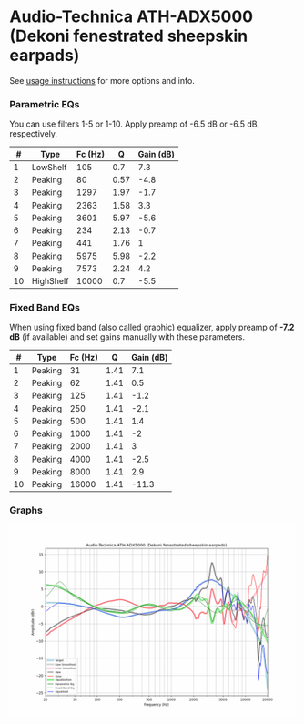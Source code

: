 # Audio-Technica ATH-ADX5000 (Dekoni fenestrated sheepskin earpads)
See [usage instructions](https://github.com/jaakkopasanen/AutoEq#usage) for more options and info.

### Parametric EQs
You can use filters 1-5 or 1-10. Apply preamp of -6.5 dB or -6.5 dB, respectively.

|   # | Type      |   Fc (Hz) |    Q |   Gain (dB) |
|-----|-----------|-----------|------|-------------|
|   1 | LowShelf  |       105 | 0.7  |         7.3 |
|   2 | Peaking   |        80 | 0.57 |        -4.8 |
|   3 | Peaking   |      1297 | 1.97 |        -1.7 |
|   4 | Peaking   |      2363 | 1.58 |         3.3 |
|   5 | Peaking   |      3601 | 5.97 |        -5.6 |
|   6 | Peaking   |       234 | 2.13 |        -0.7 |
|   7 | Peaking   |       441 | 1.76 |         1   |
|   8 | Peaking   |      5975 | 5.98 |        -2.2 |
|   9 | Peaking   |      7573 | 2.24 |         4.2 |
|  10 | HighShelf |     10000 | 0.7  |        -5.5 |

### Fixed Band EQs
When using fixed band (also called graphic) equalizer, apply preamp of **-7.2 dB** (if available) and set gains manually with these parameters.

|   # | Type    |   Fc (Hz) |    Q |   Gain (dB) |
|-----|---------|-----------|------|-------------|
|   1 | Peaking |        31 | 1.41 |         7.1 |
|   2 | Peaking |        62 | 1.41 |         0.5 |
|   3 | Peaking |       125 | 1.41 |        -1.2 |
|   4 | Peaking |       250 | 1.41 |        -2.1 |
|   5 | Peaking |       500 | 1.41 |         1.4 |
|   6 | Peaking |      1000 | 1.41 |        -2   |
|   7 | Peaking |      2000 | 1.41 |         3   |
|   8 | Peaking |      4000 | 1.41 |        -2.5 |
|   9 | Peaking |      8000 | 1.41 |         2.9 |
|  10 | Peaking |     16000 | 1.41 |       -11.3 |

### Graphs
![](./Audio-Technica%20ATH-ADX5000%20(Dekoni%20fenestrated%20sheepskin%20earpads).png)
